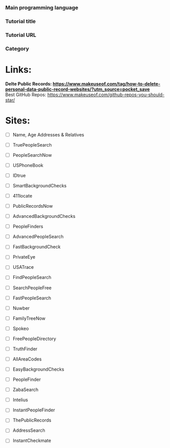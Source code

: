 <!--
Thanks for your contribution! If you're submitting a tutorial, please ensure it includes a guided path for learners, either through a step-by-step article or by breaking down code into digestible parts that are easy to follow. Please submit only programming tutorials that build something interesting from scratch; no frameworks, libraries, guides for frameworks/libraries or tutorials that glue just other libraries together. 
-->
### Main programming language
<!-- max. 1 -->

### Tutorial title
<!-- the original title from the article, repository, ... -->

### Tutorial URL

### Category

# Links:
<b> Delte Public Records: https://www.makeuseof.com/tag/how-to-delete-personal-data-public-record-websites/?utm_source=pocket_save </b> <br>
Best GitHub Repos: https://www.makeuseof.com/github-repos-you-should-star/ <br>
# Sites:
* [ ] Name, Age Addresses & Relatives
* [ ] TruePeopleSearch
* [ ] PeopleSearchNow
* [ ] USPhoneBook
* [ ] IDtrue
* [ ] SmartBackgroundChecks
* [ ] 411locate
* [ ] PublicRecordsNow
* [ ] AdvancedBackgroundChecks
* [ ] PeopleFinders
* [ ] AdvancedPeopleSearch
* [ ] FastBackgroundCheck
* [ ] PrivateEye
* [ ] USATrace
* [ ] FindPeopleSearch
* [ ] SearchPeopleFree
* [ ] FastPeopleSearch
* [ ] Nuwber
* [ ] FamilyTreeNow
* [ ] Spokeo
* [ ] FreePeopleDirectory
* [ ] TruthFinder
* [ ] AllAreaCodes
* [ ] EasyBackgroundChecks
* [ ] PeopleFinder
* [ ] ZabaSearch
* [ ] Intelius
* [ ] InstantPeopleFinder
* [ ] ThePublicRecords
* [ ] AddressSearch
* [ ] InstantCheckmate

